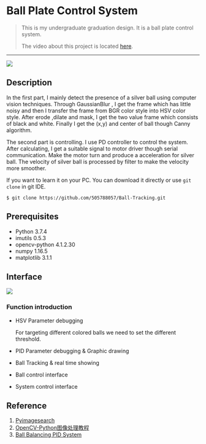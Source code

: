 Ball Plate Control System
=============
> This is my undergraduate graduation design. It is a ball plate control system. 
>
> The video about this project is located [here](https://youtu.be/u6pzwO9xneA). 

_____

![](https://github.com/505788057/Ball-Tracking/blob/master/fig/struction.png)

Description
----------
In the first part, I mainly detect the presence of a silver ball using computer vision techniques.  Through GaussianBlur , I get the frame which has little noisy and then I transfer the frame from BGR color style into HSV color style. After erode ,dilate and mask, I get the two value frame which consists of black and white. Finally I get the (x,y)  and center of ball though Canny algorithm.

The second part is controlling. I use PD controller to control the system. After calculating, I get a suitable signal to motor driver though serial communication. Make the motor turn and produce a acceleration for silver ball. The velocity of silver ball is processed by filter to make the velocity more smoother. 

If you want to learn it on your PC. You can download it directly or use `git clone` in git IDE. 

```
$ git clone https://github.com/505788057/Ball-Tracking.git
```
Prerequisites
-------------
- Python            3.7.4
- imutils           0.5.3
- opencv-python     4.1.2.30
- numpy             1.16.5
- matplotlib    3.1.1

Interface
---------
![](https://github.com/505788057/Ball-Tracking/blob/master/fig/interface.png)
### Function introduction
- HSV Parameter debugging
  
  For targeting different colored balls we need to set the different threshold.
  
- PID Parameter debugging & Graphic drawing

- Ball Tracking & real time showing

- Ball control interface

- System control interface



Reference
---------
1. [Pyimagesearch](https://www.pyimagesearch.com/)
2. [OpenCV-Python图像处理教程](https://github.com/ex2tron/OpenCV-Python-Tutorial)
3. [Ball Balancing PID System](https://www.instructables.com/id/Ball-Balancing-PID-System/)

